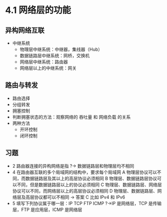 # 4.1 网络层的功能

## 异构网络互联

- 中继系统
  - 物理层中继系统：中继器，集线器（Hub）
  - 数据链路层中继系统：网桥，交换机
  - 网络层中继系统：路由器
  - 网络层以上的中继系统：网关

## 路由与转发

- 路由选择
- 分组转发
- 拥塞控制
- 判断拥塞状态的方法：观察网络的 吞吐量 和 网络负载 的关系
- 两种方法
  - 开环控制
  - 闭环控制

## 习题

- 2 路由器连接的异构网络是指 ?→ 数据链路层和物理层均不相同
- 4 在路由器互联的多个局域网的结构中，要求每个局域网
  A 物理层协议可以不同，而数据链路层及其以上的高层协议必须相同
  B 物理层、数据链路层协议可以不同，但是数据链路层以上的协议必须相同
  C 物理层、数据链路层、网络层协议可以不同，而网络层以上的高层协议必须相同
  D 物理层、数据链路层、网络层及高层协议都可以不相同 → 答案 C
  比如 IPv4 和 IPv6
- 5 填写下列协议属于哪一层：IP TCP FTP ICMP ?→IP 是网络层，TCP 是传输层，FTP 是应用层，ICMP 是网络层
